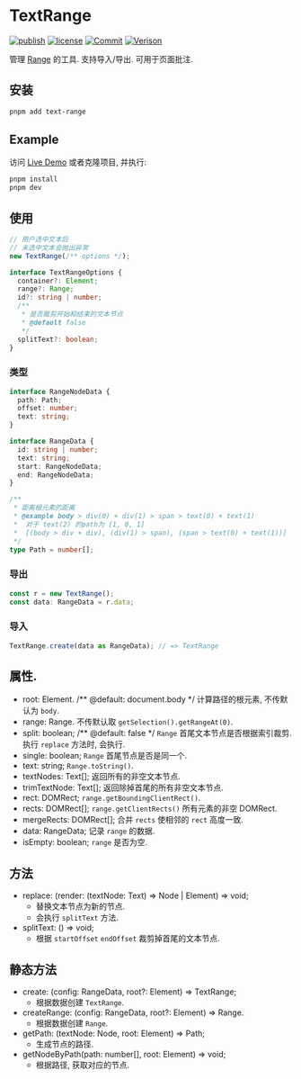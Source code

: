 # TextRange

[![publish](https://github.com/PinghuaZhuang/TextRange/actions/workflows/publish.yml/badge.svg)](https://github.com/PinghuaZhuang/TextRange/actions/workflows/publish.yml) [![license](https://img.shields.io/badge/license-MIT-blue.svg)](https://github.com/PinghuaZhuang/TextRange/blob/master/LICENSE) [![Commit](https://img.shields.io/github/last-commit/pinghuazhuang/TextRange.svg)](https://github.com/PinghuaZhuang/TextRange/commits/master) [![Verison](https://img.shields.io/npm/v/TextRange.svg)](https://www.npmjs.com/package/TextRange)

管理 [Range](https://developer.mozilla.org/zh-CN/docs/Web/API/Range) 的工具. 支持导入/导出. 可用于页面批注.

## 安装

```bash
pnpm add text-range
```

## Example

访问 [Live Demo](https://pinghuazhuang.github.io/comments/text-range/) 或者克隆项目, 并执行:

```bash
pnpm install
pnpm dev
```

## 使用

```ts
// 用户选中文本后
// 未选中文本会抛出异常
new TextRange(/** options */);

interface TextRangeOptions {
  container?: Element;
  range?: Range;
  id?: string | number;
  /**
   * 是否裁剪开始和结束的文本节点
   * @default false
   */
  splitText?: boolean;
}
```

### 类型

```ts
interface RangeNodeData {
  path: Path;
  offset: number;
  text: string;
}

interface RangeData {
  id: string | number;
  text: string;
  start: RangeNodeData;
  end: RangeNodeData;
}

/**
 * 距离根元素的距离
 * @example body > div(0) + div(1) > span > text(0) + text(1)
 *  对于 text(2) 的path为 [1, 0, 1]
 *  [(body > div + div), (div(1) > span), (span > text(0) + text(1))]
 */
type Path = number[];
```

### 导出

```ts
const r = new TextRange();
const data: RangeData = r.data;
```

### 导入

```ts
TextRange.create(data as RangeData); // => TextRange
```

## 属性.

+ root: Element. /** @default: document.body  */ 计算路径的根元素, 不传默认为 `body`.
+ range: Range. 不传默认取 `getSelection().getRangeAt(0)`.
+ split: boolean; /** @default: false  */  `Range` 首尾文本节点是否根据索引裁剪. 执行 `replace` 方法时, 会执行. 
+ single: boolean; `Range` 首尾节点是否是同一个. 
+ text: string; `Range.toString()`.
+ textNodes: Text[]; 返回所有的非空文本节点. 
+ trimTextNode: Text[]; 返回除掉首尾的所有非空文本节点. 
+ rect: DOMRect; `range.getBoundingClientRect()`.
+ rects: DOMRect[]; `range.getClientRects()` 所有元素的非空 DOMRect.
+ mergeRects: DOMRect[]; 合并 `rects` 使相邻的 `rect` 高度一致. 
+ data: RangeData; 记录 `range` 的数据. 
+ isEmpty: boolean; `range` 是否为空. 

## 方法

+ replace: (render: (textNode: Text) => Node | Element) => void; 
  + 替换文本节点为新的节点. 
  + 会执行 `splitText` 方法. 
+ splitText: () => void;
  + 根据 `startOffset` `endOffset` 裁剪掉首尾的文本节点. 

## 静态方法

+ create: (config: RangeData, root?: Element) => TextRange;
  + 根据数据创建 `TextRange`.
+ createRange: (config: RangeData, root?: Element) => Range.
  + 根据数据创建 `Range`.
+ getPath: (textNode: Node, root: Element) => Path;
  + 生成节点的路径.
+ getNodeByPath(path: number[], root: Element) => void;
  + 根据路径, 获取对应的节点. 

